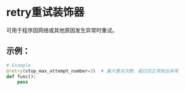 # retry重试装饰器

可用于程序因网络或其他原因发生异常时重试。

## 示例：
```python
# Example
@retry(stop_max_attempt_number=3)  # 最大重试次数，超过后正常抛出异常
def func():
    pass
```